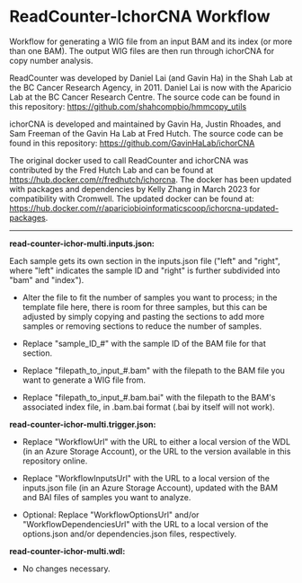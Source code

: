 # ReadCounter-IchorCNA Workflow
Workflow for generating a WIG file from an input BAM and its index (or more than one BAM). The output WIG files are then run through ichorCNA for copy number analysis. 

ReadCounter was developed by Daniel Lai (and Gavin Ha) in the Shah Lab at the BC Cancer Research Agency, in 2011. Daniel Lai is now with the Aparicio Lab at the BC Cancer Research Centre. The source code can be found in this repository: https://github.com/shahcompbio/hmmcopy_utils

ichorCNA is developed and maintained by Gavin Ha, Justin Rhoades, and Sam Freeman of the Gavin Ha Lab at Fred Hutch. The source code can be found in this repository: https://github.com/GavinHaLab/ichorCNA 

The original docker used to call ReadCounter and ichorCNA was contributed by the Fred Hutch Lab and can be found at https://hub.docker.com/r/fredhutch/ichorcna. The docker has been updated with packages and dependencies by Kelly Zhang in March 2023 for compatibility with Cromwell. The updated docker can be found at: https://hub.docker.com/r/apariciobioinformaticscoop/ichorcna-updated-packages. 

---

**read-counter-ichor-multi.inputs.json:** 

Each sample gets its own section in the inputs.json file ("left" and "right", where "left" indicates the sample ID and "right" is further subdivided into "bam" and "index").

* Alter the file to fit the number of samples you want to process; in the template file here, there is room for three samples, but this can be adjusted by simply copying and pasting the sections to add more samples or removing sections to reduce the number of samples.

* Replace "sample_ID_#" with the sample ID of the BAM file for that section.

* Replace "filepath_to_input_#.bam" with the filepath to the BAM file you want to generate a WIG file from.

* Replace "filepath_to_input_#.bam.bai" with the filepath to the BAM's associated index file, in .bam.bai format (.bai by itself will not work).

**read-counter-ichor-multi.trigger.json:**

* Replace "WorkflowUrl" with the URL to either a local version of the WDL (in an Azure Storage Account), or the URL to the version available in this repository online.

* Replace "WorkflowInputsUrl" with the URL to a local version of the inputs.json file (in an Azure Storage Account), updated with the BAM and BAI files of samples you want to analyze.

* Optional: Replace "WorkflowOptionsUrl" and/or "WorkflowDependenciesUrl" with the URL to a local version of the options.json and/or dependencies.json files, respectively.

**read-counter-ichor-multi.wdl:**

* No changes necessary.
